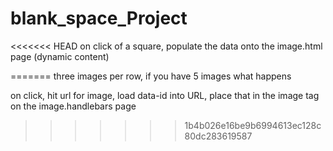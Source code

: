 # blank_space_Project


<<<<<<< HEAD
on click of a square, populate the data onto the image.html page (dynamic content)



=======
three images per row, if you have 5 images what happens

on click, hit url for image, load data-id into URL, place that in the image tag on the image.handlebars page
>>>>>>> 1b4b026e16be9b6994613ec128c80dc283619587
